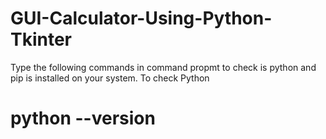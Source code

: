 # GUI-Calculator-Using-Python-Tkinter

Type the following commands in command propmt to check is python and pip is installed on your system.
To check Python
# python --version
